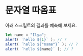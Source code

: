 # 문자열 따옴표

아래 스크립트의 결과를 예측해 보세요.

```js
let name = "Ilya";
alert( `hello ${1}` ); // ?
alert( `hello ${"name"}` ); // ?
alert( `hello ${name}` ); // ?
```
